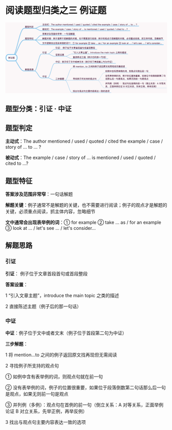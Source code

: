 # 阅读题型归类之三 例证题

![例证题](images/例证题.png)

## 题型分类：引证 · 中证

## 题型判定

**主动式**：The author mentioned / used / quoted / cited the example / case / story of ... to ... ?

**被动式**：The example / case / story of ... is mentioned / used / quoted / cited to ...?

## 题型特征

**答案涉及范围非常窄**：一句话解题

**解题关键**：例子通常不是解题的关键，也不需要进行阅读；例子的观点才是解题的关键，必须重点阅读，抓主体内容，忽略细节

**文中通常会出现表举例的词**：① for example ② take ... as / for an example ③ look at ... / let's see ... / let's consider...

## 解题思路

### 引证

**引证**： 例子位于文章首段首句或首段整段

**答案设置**：

1 “引入文章主题”，introduce the main topic 之类的描述

2 直接陈述主题（例子后的那一句话）

### 中证

**中证**：例子位于文中或者文末（例子位于首段第二句为中证）

**三步解题**：

1 将 mention...to 之间的例子返回原文找再现但无需阅读

2 寻找例子所支持的观点句

① 如例中含有表举例的词，则观点句就在前一句

② 没有表举例的词，例子的位置很重要，如果位于段落倒数第二句话那么后一句是观点，如果无则前一句是观点

③ 并列例（多例）：观点句在首例的前一句（倒立关系：A 对等关系，正面举例论证 B 对立关系，先举正例，再举反例）

3 找出与观点句主要内容表达一致的选项
